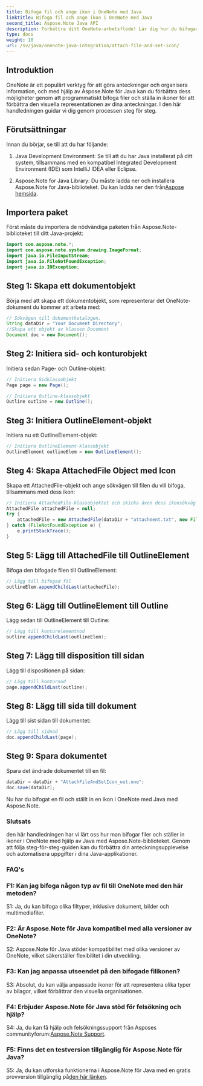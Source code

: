 ```yaml
---
title: Bifoga fil och ange ikon i OneNote med Java
linktitle: Bifoga fil och ange ikon i OneNote med Java
second_title: Aspose.Note Java API
description: Förbättra ditt OneNote-arbetsflöde! Lär dig hur du bifogar filer och anpassar ikoner programmatiskt i Java med Aspose.Note. Enkla steg & kod ingår! #OneNote #Java #Aspose
type: docs
weight: 10
url: /sv/java/onenote-java-integration/attach-file-and-set-icon/
---
```

## Introduktion

OneNote är ett populärt verktyg för att göra anteckningar och organisera information, och med hjälp av Aspose.Note för Java kan du förbättra dess möjligheter genom att programmatiskt bifoga filer och ställa in ikoner för att förbättra den visuella representationen av dina anteckningar. I den här handledningen guidar vi dig genom processen steg för steg.

## Förutsättningar

Innan du börjar, se till att du har följande:

1. Java Development Environment: Se till att du har Java installerat på ditt system, tillsammans med en kompatibel Integrated Development Environment (IDE) som IntelliJ IDEA eller Eclipse.
   
2.  Aspose.Note for Java Library: Du måste ladda ner och installera Aspose.Note for Java-biblioteket. Du kan ladda ner den från[Aspose hemsida](https://releases.aspose.com/note/java/).

## Importera paket

Först måste du importera de nödvändiga paketen från Aspose.Note-biblioteket till ditt Java-projekt:

```java
import com.aspose.note.*;
import com.aspose.note.system.drawing.ImageFormat;
import java.io.FileInputStream;
import java.io.FileNotFoundException;
import java.io.IOException;
```

## Steg 1: Skapa ett dokumentobjekt

Börja med att skapa ett dokumentobjekt, som representerar det OneNote-dokument du kommer att arbeta med:

```java
// Sökvägen till dokumentkatalogen.
String dataDir = "Your Document Directory";
//Skapa ett objekt av klassen Document
Document doc = new Document();
```

## Steg 2: Initiera sid- och konturobjekt

Initiera sedan Page- och Outline-objekt:

```java
// Initiera Sidklassobjekt
Page page = new Page();

// Initiera Outline-klassobjekt
Outline outline = new Outline();
```

## Steg 3: Initiera OutlineElement-objekt

Initiera nu ett OutlineElement-objekt:

```java
// Initiera OutlineElement-klassobjekt
OutlineElement outlineElem = new OutlineElement();
```

## Steg 4: Skapa AttachedFile Object med Icon

Skapa ett AttachedFile-objekt och ange sökvägen till filen du vill bifoga, tillsammans med dess ikon:

```java
// Initiera AttachedFile-klassobjektet och skicka även dess ikonsökväg
AttachedFile attachedFile = null;
try {
    attachedFile = new AttachedFile(dataDir + "attachment.txt", new FileInputStream(dataDir  + "icon.jpg"), ImageFormat.getJpeg());
} catch (FileNotFoundException e) {
    e.printStackTrace();
}
```

## Steg 5: Lägg till AttachedFile till OutlineElement

Bifoga den bifogade filen till OutlineElement:

```java
// Lägg till bifogad fil
outlineElem.appendChildLast(attachedFile);
```

## Steg 6: Lägg till OutlineElement till Outline

Lägg sedan till OutlineElement till Outline:

```java
// Lägg till konturelementnod
outline.appendChildLast(outlineElem);
```

## Steg 7: Lägg till disposition till sidan

Lägg till dispositionen på sidan:

```java
// Lägg till konturnod
page.appendChildLast(outline);
```

## Steg 8: Lägg till sida till dokument

Lägg till sist sidan till dokumentet:

```java
// Lägg till sidnod
doc.appendChildLast(page);
```

## Steg 9: Spara dokumentet

Spara det ändrade dokumentet till en fil:

```java
dataDir = dataDir + "AttachFileAndSetIcon_out.one";
doc.save(dataDir);
```

Nu har du bifogat en fil och ställt in en ikon i OneNote med Java med Aspose.Note.

### Slutsats

den här handledningen har vi lärt oss hur man bifogar filer och ställer in ikoner i OneNote med hjälp av Java med Aspose.Note-biblioteket. Genom att följa steg-för-steg-guiden kan du förbättra din anteckningsupplevelse och automatisera uppgifter i dina Java-applikationer.

### FAQ's

### F1: Kan jag bifoga någon typ av fil till OneNote med den här metoden?

S1: Ja, du kan bifoga olika filtyper, inklusive dokument, bilder och multimediafiler.

### F2: Är Aspose.Note för Java kompatibel med alla versioner av OneNote?

S2: Aspose.Note för Java stöder kompatibilitet med olika versioner av OneNote, vilket säkerställer flexibilitet i din utveckling.

### F3: Kan jag anpassa utseendet på den bifogade filikonen?

S3: Absolut, du kan välja anpassade ikoner för att representera olika typer av bilagor, vilket förbättrar den visuella organisationen.

### F4: Erbjuder Aspose.Note för Java stöd för felsökning och hjälp?

 S4: Ja, du kan få hjälp och felsökningssupport från Asposes communityforum:[Aspose.Note Support](https://forum.aspose.com/c/note/28).

### F5: Finns det en testversion tillgänglig för Aspose.Note för Java?

S5: Ja, du kan utforska funktionerna i Aspose.Note för Java med en gratis provversion tillgänglig på[den här länken](https://releases.aspose.com/).
